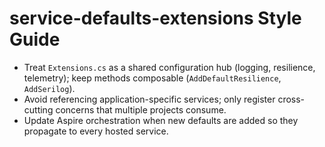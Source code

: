 # service-defaults-extensions Style Guide

- Treat `Extensions.cs` as a shared configuration hub (logging, resilience, telemetry); keep methods composable (`AddDefaultResilience`, `AddSerilog`).
- Avoid referencing application-specific services; only register cross-cutting concerns that multiple projects consume.
- Update Aspire orchestration when new defaults are added so they propagate to every hosted service.
